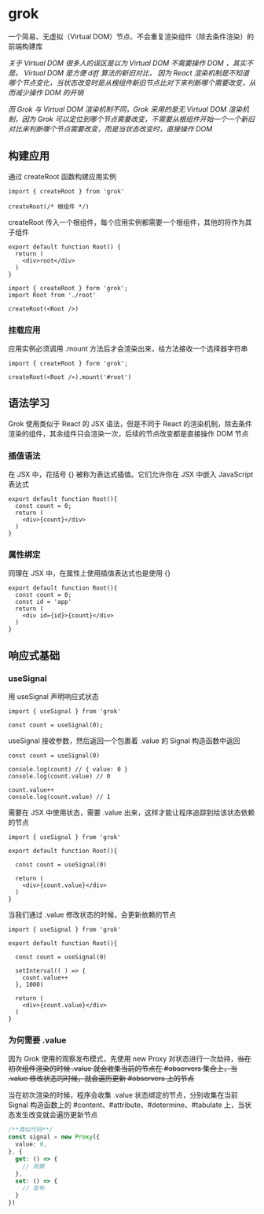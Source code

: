 # grok

一个简易、无虚拟（Virtual DOM）节点、不会重复渲染组件（除去条件渲染）的前端构建库

_关于 Virtual DOM 很多人的误区是以为 Virtual DOM 不需要操作 DOM ，其实不是。 Virtual DOM 是方便 diff 算法的新旧对比， 因为 React 渲染机制是不知道哪个节点变化，当状态改变时是从根组件新旧节点比对下来判断哪个需要改变，从而减少操作 DOM 的开销_

_而 Grok 与 Virtual DOM 渲染机制不同，Grok 采用的是无 Virtual DOM 渲染机制，因为 Grok 可以定位到哪个节点需要改变，不需要从根组件开始一个一个新旧对比来判断哪个节点需要改变，而是当状态改变时，直接操作 DOM_

## 构建应用

通过 createRoot 函数构建应用实例

````tsx
import { createRoot } from 'grok'

createRoot(/* 根组件 */)
````
  createRoot  传入一个根组件，每个应用实例都需要一个根组件，其他的将作为其子组件
```tsx
export default function Root() {
  return (
    <div>root</div>
  )
}
```
```tsx
import { createRoot } form 'grok';
import Root from './root'

createRoot(<Root />)
```
### 挂载应用

应用实例必须调用  .mount  方法后才会渲染出来，给方法接收一个选择器字符串
```tsx
import { createRoot } form 'grok';

createRoot(<Root />).mount('#root')
```

## 语法学习

Grok 使用类似于 React 的 JSX 语法，但是不同于 React 的渲染机制，除去条件渲染的组件，其余组件只会渲染一次，后续的节点改变都是直接操作 DOM 节点

### 插值语法
在 JSX 中，花括号 {} 被称为表达式插值。它们允许你在 JSX 中嵌入 JavaScript 表达式
```tsx
export default function Root(){
  const count = 0;
  return (
    <div>{count}</div>
  )
}
```

### 属性绑定
同理在 JSX 中，在属性上使用插值表达式也是使用 {}
```tsx
export default function Root(){
  const count = 0;
  const id = 'app'
  return (
    <div id={id}>{count}</div>
  )
}
```


## 响应式基础

### useSignal
用 useSignal 声明响应式状态
```tsx
import { useSignal } from 'grok'

const count = useSignal(0);
```
useSignal   接收参数，然后返回一个包裹着 .value 的 Signal 构造函数中返回
```tsx
const count = useSignal(0)

console.log(count) // { value: 0 }
console.log(count.value) // 0

count.value++
console.log(count.value) // 1
```
需要在 JSX 中使用状态，需要 .value 出来，这样才能让程序追踪到给该状态依赖的节点
```tsx
import { useSignal } from 'grok'

export default function Root(){

  const count = useSignal(0)
  
  return (
    <div>{count.value}</div>
  )
}
```
当我们通过 .value 修改状态的时候，会更新依赖的节点
```tsx
import { useSignal } from 'grok'

export default function Root(){

  const count = useSignal(0)

  setInterval(( ) => {
    count.value++
  }, 1000)
  
  return (
    <div>{count.value}</div>
  )
}
```
### 为何需要 .value
因为 Grok 使用的观察发布模式，先使用 new Proxy 对状态进行一次劫持，~~当在初次组件渲染的时候 .value 就会收集当前的节点在 #observers 集合上，当 .value 修改状态的时候，就会遍历更新 #observers 上的节点~~

当在初次渲染的时候，程序会收集 .value 状态绑定的节点，分别收集在当前 Signal 构造函数上的 #content、#attribute、#determine、#tabulate 上，当状态发生改变就会遍历更新节点
```ts
/**类似代码**/
const signal = new Proxy({
  value: 0,
}, {
  get: () => {
    // 观察
  },
  set: () => {
    // 发布
  }
})
```
